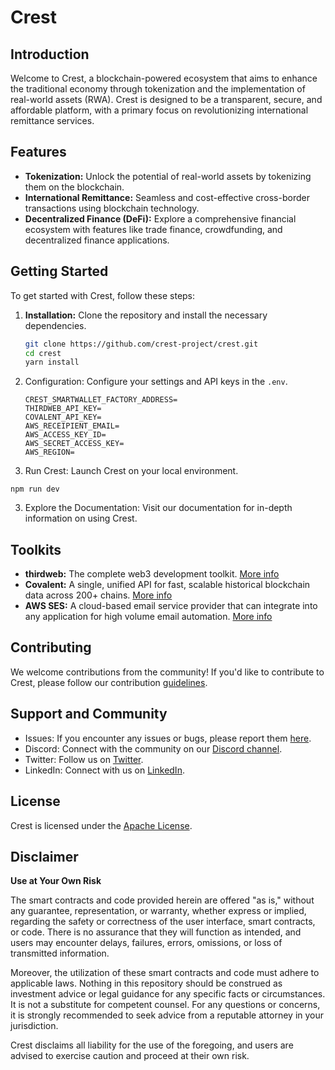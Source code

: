 # Crest

## Introduction

Welcome to Crest, a blockchain-powered ecosystem that aims to enhance the traditional economy through tokenization and the implementation of real-world assets (RWA). Crest is designed to be a transparent, secure, and affordable platform, with a primary focus on revolutionizing international remittance services.

## Features

- **Tokenization:** Unlock the potential of real-world assets by tokenizing them on the blockchain.
- **International Remittance:** Seamless and cost-effective cross-border transactions using blockchain technology.
- **Decentralized Finance (DeFi):** Explore a comprehensive financial ecosystem with features like trade finance, crowdfunding, and decentralized finance applications.

## Getting Started

To get started with Crest, follow these steps:

1. **Installation:** Clone the repository and install the necessary dependencies.

   ```bash
   git clone https://github.com/crest-project/crest.git
   cd crest
   yarn install
   ```

1. Configuration: Configure your settings and API keys in the ``.env``.

   ```
   CREST_SMARTWALLET_FACTORY_ADDRESS=
   THIRDWEB_API_KEY=
   COVALENT_API_KEY=
   AWS_RECEIPIENT_EMAIL=
   AWS_ACCESS_KEY_ID=
   AWS_SECRET_ACCESS_KEY=
   AWS_REGION=

   ```

2. Run Crest: Launch Crest on your local environment.

```
npm run dev
```
3. Explore the Documentation: Visit our documentation for in-depth information on using Crest.

## Toolkits

- **thirdweb:** The complete web3 development toolkit. [More info](https://thirdweb.com/)
- **Covalent:** A single, unified API for fast, scalable historical blockchain data across 200+ chains. [More info](https://www.covalenthq.com/)
- **AWS SES:** A cloud-based email service provider that can integrate into any application for high volume email automation. [More info](https://aws.amazon.com/ses/)

## Contributing
We welcome contributions from the community! If you'd like to contribute to Crest, please follow our contribution [guidelines](/CONTRIBUTION.md).

## Support and Community
- Issues: If you encounter any issues or bugs, please report them [here](https://github.com/Goshen-DAO/crest/issues).
- Discord: Connect with the community on our [Discord channel](https://discord.gg/6XntnfTnUw).
- Twitter: Follow us on [Twitter](https://twitter.com/GoshenDAO).
- LinkedIn: Connect with us on [LinkedIn](https://www.linkedin.com/company/goshen-dao).

## License
Crest is licensed under the [Apache License](/LICENSE.md).

## Disclaimer
**Use at Your Own Risk**

The smart contracts and code provided herein are offered "as is," without any guarantee, representation, or warranty, whether express or implied, regarding the safety or correctness of the user interface, smart contracts, or code. There is no assurance that they will function as intended, and users may encounter delays, failures, errors, omissions, or loss of transmitted information.

Moreover, the utilization of these smart contracts and code must adhere to applicable laws. Nothing in this repository should be construed as investment advice or legal guidance for any specific facts or circumstances. It is not a substitute for competent counsel. For any questions or concerns, it is strongly recommended to seek advice from a reputable attorney in your jurisdiction.

Crest disclaims all liability for the use of the foregoing, and users are advised to exercise caution and proceed at their own risk.